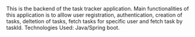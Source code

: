 This is the backend of the task tracker application.
Main functionalities of this application is to alllow user registration, authentication, creation of tasks, deltetion of tasks, fetch tasks for specific user and fetch task by taskId.
Technologies Used: Java/Spring boot.
